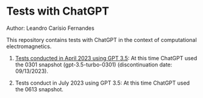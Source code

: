 # Tests with ChatGPT 

Author: Leandro Carísio Fernandes

This repository contains tests with ChatGPT in the context of computational electromagnetics.

1. [Tests conducted in April 2023 using GPT 3.5](./gpt_3.5_0301/README.md): At this time ChatGPT used the 0301 snapshot (gpt-3.5-turbo-0301) (discontinuation date: 09/13/2023).

2. Tests conduct in July 2023  using GPT 3.5: At this time ChatGPT used the 0613 snapshot.